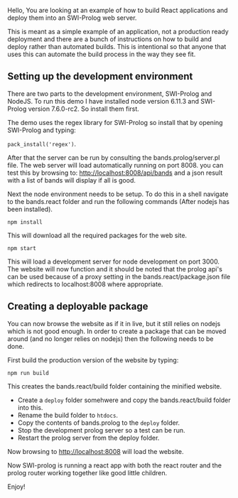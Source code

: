 Hello, You are looking at an example of how to build React applications and deploy them into an SWI-Prolog web server. 

This is meant as a simple example of an application, not a production ready deployment and there are a bunch of instructions on how to build and deploy rather than automated builds. This is intentional so that anyone that uses this can automate the build process in the way they see fit. 

## Setting up the development environment

There are two parts to the development environment, SWI-Prolog and NodeJS. To run this demo I have installed node version 6.11.3 and SWI-Prolog version 7.6.0-rc2. So install them first. 

The demo uses the regex library for SWI-Prolog so install that by opening SWI-Prolog and typing:

 `pack_install('regex')`.

After that the server can be run by consulting the bands.prolog/server.pl file. The web server will load automatically running on port 8008. you can test this by browsing to: [http://localhost:8008/api/bands](http://localhost:8008/api/bands) and a json result with a list of bands will display if all is good. 

Next the node environment needs to be setup. To do this in a shell navigate to the bands.react folder and run the following commands (After nodejs has been installed). 

`npm install`

This will download all the required packages for the web site. 

`npm start`

This will load a development server for node development on port 3000. The website will now function and it should be noted that the prolog api's can be used because of a proxy setting in the bands.react/package.json file which redirects to localhost:8008 where appropriate. 

## Creating a deployable package

You can now browse the website as if it in live, but it still relies on nodejs which is not good enough. In order to create a package that can be moved around (and no longer relies on nodejs) then the following needs to be done. 

First build the production version of the website by typing: 

`npm run build`

This creates the bands.react/build folder containing the minified website. 
- Create a `deploy` folder somehwere and copy the bands.react/build folder into this.
- Rename the build folder to `htdocs`.
- Copy the contents of bands.prolog to the `deploy` folder. 
- Stop the development prolog server so a test can be run. 
- Restart the prolog server from the deploy folder. 

Now browsing to [http://localhost:8008](http://localhost:8008) will load the website. 

Now SWI-prolog is running a react app with both the react router and the prolog router working together like good little children. 

Enjoy! 
